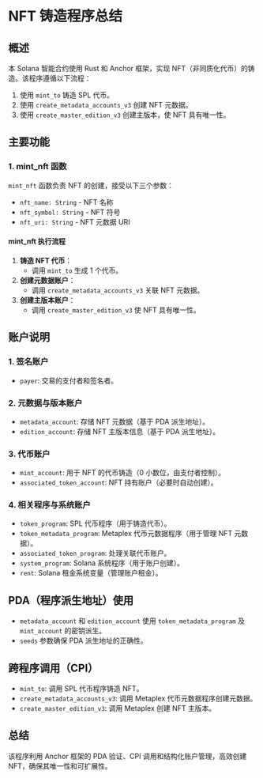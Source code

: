 # NFT 铸造程序总结

## **概述**
本 Solana 智能合约使用 Rust 和 Anchor 框架，实现 NFT（非同质化代币）的铸造。该程序遵循以下流程：
1. 使用 `mint_to` 铸造 SPL 代币。
2. 使用 `create_metadata_accounts_v3` 创建 NFT 元数据。
3. 使用 `create_master_edition_v3` 创建主版本，使 NFT 具有唯一性。

## **主要功能**

### **1. mint_nft 函数**
`mint_nft` 函数负责 NFT 的创建，接受以下三个参数：
- `nft_name: String` - NFT 名称
- `nft_symbol: String` - NFT 符号
- `nft_uri: String` - NFT 元数据 URI

#### **mint_nft 执行流程**
1. **铸造 NFT 代币**：
   - 调用 `mint_to` 生成 1 个代币。
2. **创建元数据账户**：
   - 调用 `create_metadata_accounts_v3` 关联 NFT 元数据。
3. **创建主版本账户**：
   - 调用 `create_master_edition_v3` 使 NFT 具有唯一性。

## **账户说明**

### **1. 签名账户**
- `payer`: 交易的支付者和签名者。

### **2. 元数据与版本账户**
- `metadata_account`: 存储 NFT 元数据（基于 PDA 派生地址）。
- `edition_account`: 存储 NFT 主版本信息（基于 PDA 派生地址）。

### **3. 代币账户**
- `mint_account`: 用于 NFT 的代币铸造（0 小数位，由支付者控制）。
- `associated_token_account`: NFT 持有账户（必要时自动创建）。

### **4. 相关程序与系统账户**
- `token_program`: SPL 代币程序（用于铸造代币）。
- `token_metadata_program`: Metaplex 代币元数据程序（用于管理 NFT 元数据）。
- `associated_token_program`: 处理关联代币账户。
- `system_program`: Solana 系统程序（用于账户创建）。
- `rent`: Solana 租金系统变量（管理账户租金）。

## **PDA（程序派生地址）使用**
- `metadata_account` 和 `edition_account` 使用 `token_metadata_program` 及 `mint_account` 的密钥派生。
- `seeds` 参数确保 PDA 派生地址的正确性。

## **跨程序调用（CPI）**
- `mint_to`: 调用 SPL 代币程序铸造 NFT。
- `create_metadata_accounts_v3`: 调用 Metaplex 代币元数据程序创建元数据。
- `create_master_edition_v3`: 调用 Metaplex 创建 NFT 主版本。

## **总结**
该程序利用 Anchor 框架的 PDA 验证、CPI 调用和结构化账户管理，高效创建 NFT，确保其唯一性和可扩展性。

